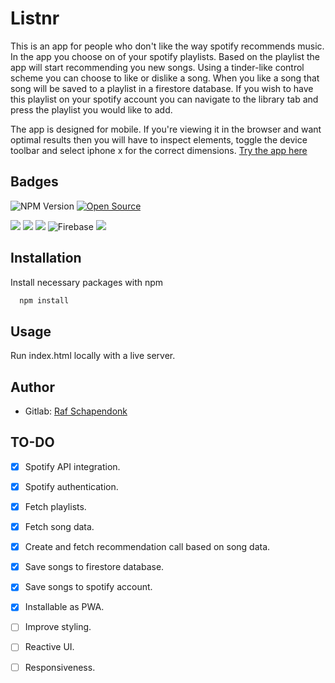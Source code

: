 # Listnr

This is an app for people who don't like the way spotify recommends music. In the app you choose on of your spotify playlists. Based on the playlist the app will start recommending you new songs. Using a tinder-like control scheme you can choose to like or dislike a song. When you like a song that song will be saved to a playlist in a firestore database. If you wish to have this playlist on your spotify account you can navigate to the library tab and press the playlist you would like to add. 

The app is designed for mobile. If you're viewing it in the browser and want optimal results then you will have to inspect elements, toggle the device toolbar and select iphone x for the correct dimensions.
[Try the app here](https://i447972.hera.fhict.nl)

## Badges

![NPM Version](https://img.shields.io/npm/v/npm.svg?style=flat)
[![Open Source](https://badges.frapsoft.com/os/v1/open-source.svg?v=103)](https://opensource.org/)

![](https://img.shields.io/badge/JavaScript-F7DF1E?style=for-the-badge&logo=javascript&logoColor=black)
![](https://img.shields.io/badge/HTML5-E34F26?style=for-the-badge&logo=html5&logoColor=white)
![](https://img.shields.io/badge/Tailwind_CSS-38B2AC?style=for-the-badge&logo=tailwind-css&logoColor=white)
![Firebase](https://img.shields.io/badge/firebase-%23039BE5.svg?style=for-the-badge&logo=firebase)
![](https://img.shields.io/badge/Spotify-1ED760?&style=for-the-badge&logo=spotify&logoColor=white)
## Installation

Install necessary packages with npm

```bash
  npm install
```
    
## Usage

Run index.html locally with a live server.


## Author

- Gitlab: [Raf Schapendonk](https://git.fhict.nl/I447972)


## TO-DO

- [X] Spotify API integration.
- [X] Spotify authentication.
- [X] Fetch playlists.
- [X] Fetch song data.
- [X] Create and fetch recommendation call based on song data.
- [X] Save songs to firestore database.
- [X] Save songs to spotify account.
- [X] Installable as PWA.
- [ ] Improve styling.
- [ ] Reactive UI.
- [ ] Responsiveness.


